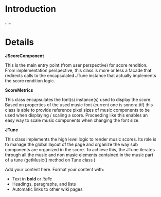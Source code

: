 # Introduction #
.....


# Details #
**JScoreComponent**

This is the main entry point (from user perspective) for score rendition.
From implementation perspective, this class is more or less a facade that redirects calls to the encapsulated JTune instance that actually implements the score rendition logic.

**ScoreMetrics**

This class encapsulates the font(s) instance(s) used to display the score. Based on properties of the used music font (current one is sonora.ttf) this class is able to provide reference pixel sizes of music components to be used when displaying / scaling a score.
Proceeding like this enables an easy way to scale music components when changing the font size.

**JTune**

This class implements the high level logic to render music scores. Its role is to manage the global layout of the page and organize the way sub components are organized in the score.
To achieve this, the JTune iterates through all the music and non music elements contained in the music part of a tune (getMusic() method on Tune class )

Add your content here.  Format your content with:
  * Text in **bold** or _italic_
  * Headings, paragraphs, and lists
  * Automatic links to other wiki pages